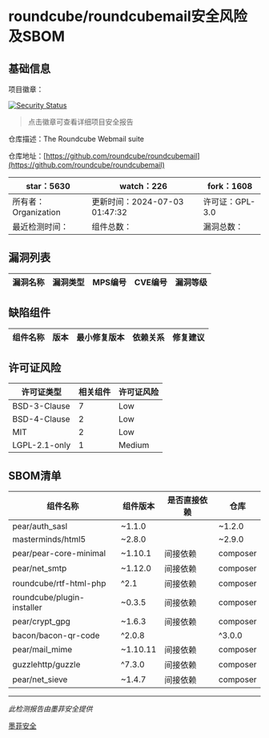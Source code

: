 # roundcube/roundcubemail安全风险及SBOM

## 基础信息

项目徽章：

[![Security Status](https://www.murphysec.com/platform3/v31/badge/1808580645668204544.svg)](https://www.murphysec.com/console/report/1714352854730932224/1808580645668204544)

> 点击徽章可查看详细项目安全报告

仓库描述：The Roundcube Webmail suite

仓库地址：[https://github.com/roundcube/roundcubemail](https://github.com/roundcube/roundcubemail)

| star：5630 | watch：226 | fork：1608 |
| ----------- | -------------- | ------------ |
| 所有者：Organization | 更新时间：2024-07-03 01:47:32 | 许可证：GPL-3.0 |
| 最近检测时间： | 组件总数： | 漏洞总数： |




## 漏洞列表

| 漏洞名称 | 漏洞类型 | MPS编号 | CVE编号 | 漏洞等级 |
| ------- | ------ | ------- | ------ | ----- |





## 缺陷组件

| 组件名称 | 版本 | 最小修复版本 | 依赖关系 | 修复建议 |
| -------- | ---- | ------------ | -------- | -------- |





## 许可证风险

| 许可证类型 | 相关组件 | 许可证风险 |
| ---------- | -------- | ---------- |
|BSD-3-Clause|7|Low|
|BSD-4-Clause|2|Low|
|MIT|2|Low|
|LGPL-2.1-only|1|Medium|




## SBOM清单

| 组件名称 | 组件版本 | 是否直接依赖 | 仓库 |
| -------- | -------- | ------------ | ---- |
|pear/auth_sasl|~1.1.0 || ~1.2.0|间接依赖|composer|
|masterminds/html5|~2.8.0 || ~2.9.0|间接依赖|composer|
|pear/pear-core-minimal|~1.10.1|间接依赖|composer|
|pear/net_smtp|~1.12.0|间接依赖|composer|
|roundcube/rtf-html-php|^2.1|间接依赖|composer|
|roundcube/plugin-installer|~0.3.5|间接依赖|composer|
|pear/crypt_gpg|~1.6.3|间接依赖|composer|
|bacon/bacon-qr-code|^2.0.8 || ^3.0.0|间接依赖|composer|
|pear/mail_mime|~1.10.11|间接依赖|composer|
|guzzlehttp/guzzle|^7.3.0|间接依赖|composer|
|pear/net_sieve|~1.4.7|间接依赖|composer|


------

*此检测报告由墨菲安全提供*

[墨菲安全](www.murphysec.com)